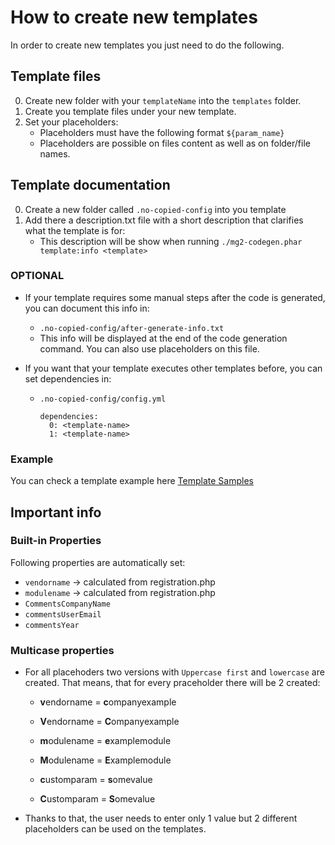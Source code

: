 # How to create new templates

In order to create new templates you just need to do the following.

## Template files

0. Create new folder with your `templateName` into the `templates` folder.
0. Create you template files under your new template.
0. Set your placeholders:
    * Placeholders must have the following format `${param_name}` 
    * Placeholders are possible on files content as well as on folder/file names.

## Template documentation

0. Create a new folder called `.no-copied-config` into you template
0. Add there a description.txt file with a short description that clarifies what the template is for:
	* This description will be show when running `./mg2-codegen.phar template:info <template>`  		 

### OPTIONAL

* If your template requires some manual steps after the code is generated, you can document this info in:
	*  `.no-copied-config/after-generate-info.txt`
	* This info will be displayed at the end of the code generation command. You can also use placeholders on this file.

* If you want that your template executes other templates before, you can set dependencies in:
	* `.no-copied-config/config.yml` 

		```
		dependencies:
		  0: <template-name>
		  1: <template-name>
		```

### Example

You can check a template example here [Template Samples](../samples)

## Important info

### Built-in Properties

Following properties are automatically set:

* `vendorname` -> calculated from registration.php
* `modulename` -> calculated from registration.php
* `CommentsCompanyName` 
* `commentsUserEmail` 
* `commentsYear` 

### Multicase properties

* For all placehoders two versions with `Uppercase first` and `lowercase` are created. That means, that for every praceholder there will be 2 created:

    * **v**endorname = **c**ompanyexample
    * **V**endorname = **C**ompanyexample

    * **m**odulename = **e**xamplemodule
    * **M**odulename = **E**xamplemodule

    * **c**ustomparam = **s**omevalue
    * **C**ustomparam = **S**omevalue

* Thanks to that, the user needs to enter only 1 value but 2 different placeholders can be used on the templates.